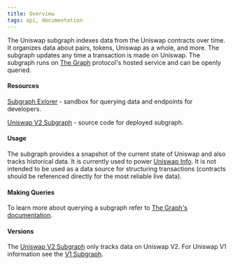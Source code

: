 ```yaml
---
title: Overview
tags: api, documentation
---
```


The Uniswap subgraph indexes data from the Uniswap contracts over time. It organizes data about pairs, tokens, Uniswap as a whole, and more. The subgraph updates any time a transaction is made on Uniswap. The subgraph runs on [The Graph](https://thegraph.com/) protocol's hosted service and can be openly queried.

#### Resources

[Subgraph Exlorer](https://thegraph.com/explorer/subgraph/uniswap/uniswap-v2) - sandbox for querying data and endpoints for developers.

[Uniswap V2 Subgraph](https://github.com/Uniswap/uniswap-v2-subgraph) - source code for deployed subgraph.

#### Usage

The subgraph provides a snapshot of the current state of Uniswap and also tracks historical data. It is currently used to power [Uniswap Info](https://uniswap.info/). It is not intended to be used as a data source for structuring transactions (contracts should be referenced directly for the most reliable live data).

#### Making Queries

To learn more about querying a subgraph refer to [The Graph's documentation](https://thegraph.com/docs/introduction).

#### Versions

The [Uniswap V2 Subgraph](https://thegraph.com/explorer/subgraph/uniswap/uniswap-v2) only tracks data on Uniswap V2. For Uniswap V1 information see the [V1 Subgraph](https://thegraph.com/explorer/subgraph/graphprotocol/uniswap).
